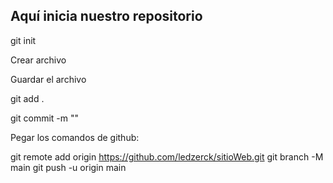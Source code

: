 ## Aquí inicia nuestro repositorio

git init

Crear archivo

Guardar el archivo

git add .

git commit -m ""

Pegar los comandos de github:

git remote add origin https://github.com/ledzerck/sitioWeb.git
git branch -M main
git push -u origin main